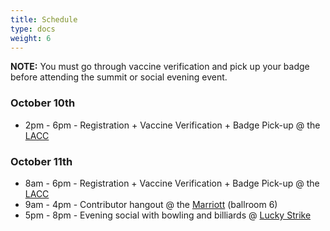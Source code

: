 ```yaml
---
title: Schedule
type: docs
weight: 6
---
```


**NOTE:** You must go through vaccine verification and pick up your badge before
attending the summit or social evening event.

### October 10th

- 2pm - 6pm - Registration + Vaccine Verification + Badge Pick-up @ the [LACC]

### October 11th

- 8am - 6pm - Registration + Vaccine Verification + Badge Pick-up @ the [LACC]
- 9am - 4pm - Contributor hangout @ the [Marriott] (ballroom 6)
- 5pm - 8pm - Evening social with bowling and billiards @ [Lucky Strike]


[LACC]: /events/2021/kcsna/location/#los-angeles-convention-center-lacc
[Marriott]: /events/2021/kcsna/location/#marriott
[Lucky Strike]: /events/2021/kcsna/location/#lucky-strike